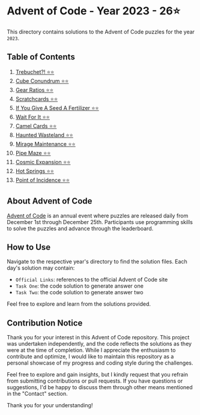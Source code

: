 # Advent of Code - Year 2023 - 26⭐

This directory contains solutions to the Advent of Code puzzles for the year `2023`.

## Table of Contents

1. [Trebuchet?! ⭐⭐](https://github.com/ThatsLiamS/AdventOfCode/blob/main/2023/Day%201.md)
2. [Cube Conundrum ⭐⭐](https://github.com/ThatsLiamS/AdventOfCode/blob/main/2023/Day%202.md)
3. [Gear Ratios ⭐⭐](https://github.com/ThatsLiamS/AdventOfCode/blob/main/2023/Day%203.md)
4. [Scratchcards ⭐⭐](https://github.com/ThatsLiamS/AdventOfCode/blob/main/2023/Day%204.md)
5. [If You Give A Seed A Fertilizer ⭐⭐](https://github.com/ThatsLiamS/AdventOfCode/blob/main/2023/Day%205.md)
6. [Wait For It ⭐⭐](https://github.com/ThatsLiamS/AdventOfCode/blob/main/2023/Day%206.md)
7. [Camel Cards ⭐⭐](https://github.com/ThatsLiamS/AdventOfCode/blob/main/2023/Day%207.md)
8. [Haunted Wasteland ⭐⭐](https://github.com/ThatsLiamS/AdventOfCode/blob/main/2023/Day%208.md)
9. [Mirage Maintenance ⭐⭐](https://github.com/ThatsLiamS/AdventOfCode/blob/main/2023/Day%209.md)
10. [Pipe Maze ⭐⭐](https://github.com/ThatsLiamS/AdventOfCode/blob/main/2023/Day%2010.md)
11. [Cosmic Expansion ⭐⭐](https://github.com/ThatsLiamS/AdventOfCode/blob/main/2023/Day%2011.md)
12. [Hot Springs ⭐⭐](https://github.com/ThatsLiamS/AdventOfCode/blob/main/2023/Day%2012.md)
13. [Point of Incidence ⭐⭐](https://github.com/ThatsLiamS/AdventOfCode/blob/main/2023/Day%2013.md)

## About Advent of Code

[Advent of Code](https://adventofcode.com/) is an annual event where puzzles are released daily from December 1st through December 25th. Participants use programming skills to solve the puzzles and advance through the leaderboard.

## How to Use

Navigate to the respective year's directory to find the solution files. Each day's solution may contain:

- `Official Links`: references to the official Advent of Code site
- `Task One`: the code solution to generate answer one
- `Task Two`: the code solution to generate answer two

Feel free to explore and learn from the solutions provided.

## Contribution Notice

Thank you for your interest in this Advent of Code repository. This project was undertaken independently, and the code reflects the solutions as they were at the time of completion. While I appreciate the enthusiasm to contribute and optimize, I would like to maintain this repository as a personal showcase of my progress and coding style during the challenges.

Feel free to explore and gain insights, but I kindly request that you refrain from submitting contributions or pull requests. If you have questions or suggestions, I'd be happy to discuss them through other means mentioned in the "Contact" section.

Thank you for your understanding!
